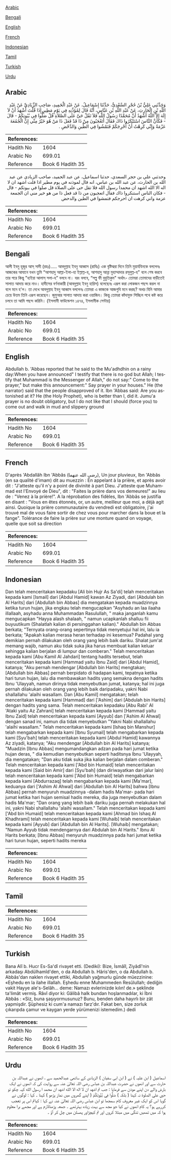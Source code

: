 [Arabic](#arabic)

[Bengali](#bengali)

[English](#english)

[French](#french)

[Indonesian](#indonesian)

[Tamil](#tamil)

[Turkish](#turkish)

[Urdu](#urdu)

## Arabic


<div dir="rtl" lang="ar" style={{fontSize:'larger',backgroundColor:'#f8f9fa',padding:20}}>
وَحَدَّثَنِي عَلِيُّ بْنُ حُجْرٍ السَّعْدِيُّ، حَدَّثَنَا إِسْمَاعِيلُ، عَنْ عَبْدِ الْحَمِيدِ، صَاحِبِ الزِّيَادِيِّ عَنْ عَبْدِ اللَّهِ بْنِ الْحَارِثِ، عَنْ عَبْدِ اللَّهِ بْنِ عَبَّاسٍ، أَنَّهُ قَالَ لِمُؤَذِّنِهِ فِي يَوْمٍ مَطِيرٍ إِذَا قُلْتَ أَشْهَدُ أَنْ لاَ إِلَهَ إِلاَّ اللَّهُ أَشْهَدُ أَنَّ مُحَمَّدًا رَسُولُ اللَّهِ فَلاَ تَقُلْ حَىَّ عَلَى الصَّلاَةِ قُلْ صَلُّوا فِي بُيُوتِكُمْ - قَالَ - فَكَأَنَّ النَّاسَ اسْتَنْكَرُوا ذَاكَ فَقَالَ أَتَعْجَبُونَ مِنْ ذَا قَدْ فَعَلَ ذَا مَنْ هُوَ خَيْرٌ مِنِّي إِنَّ الْجُمُعَةَ عَزْمَةٌ وَإِنِّي كَرِهْتُ أَنْ أُحْرِجَكُمْ فَتَمْشُوا فِي الطِّينِ وَالدَّحْضِ ‏.‏
</div>
<div style={{backgroundColor:'#f8f9fa',padding:20, marginBottom: 10}}><table> <thead> <tr> <th>References:</th> <th></th> </tr> </thead> <tbody><tr><td>Hadith No</td><td>1604</td></tr><tr><td>Arabic No</td><td>699.01</td></tr><tr><td>Reference</td><td>Book 6 Hadith 35</td></tr></tbody></table></div>


<div dir="rtl" lang="ar" style={{fontSize:'larger',backgroundColor:'#f8f9fa',padding:20}}>
وحدثني علي بن حجر السعدي، حدثنا اسماعيل، عن عبد الحميد، صاحب الزيادي عن عبد الله بن الحارث، عن عبد الله بن عباس، انه قال لموذنه في يوم مطير اذا قلت اشهد ان لا اله الا الله اشهد ان محمدا رسول الله فلا تقل حى على الصلاة قل صلوا في بيوتكم - قال - فكان الناس استنكروا ذاك فقال اتعجبون من ذا قد فعل ذا من هو خير مني ان الجمعة عزمة واني كرهت ان احرجكم فتمشوا في الطين والدحض
</div>
<div style={{backgroundColor:'#f8f9fa',padding:20, marginBottom: 10}}><table> <thead> <tr> <th>References:</th> <th></th> </tr> </thead> <tbody><tr><td>Hadith No</td><td>1604</td></tr><tr><td>Arabic No</td><td>699.01</td></tr><tr><td>Reference</td><td>Book 6 Hadith 35</td></tr></tbody></table></div>

## Bengali


<div dir="ltr" lang="bn" style={{fontSize:'larger',backgroundColor:'#f8f9fa',padding:20}}>
আলী ইবনু হুজুর আস্ সাদী (রহঃ)..... আবদুল্লাহ ইবনু আব্বাস (রাযিঃ) এক বৃষ্টিঝরা দিনে তিনি মুয়াৰ্যযিনকে বললেনঃ আজকের আযানে যখন তুমি “আশহাদু আল্লা-ইলা-হা ইল্লাল্ল-হ, আশহাদু আন্না মুহাম্মাদার রসূলুল্ল-হ" বলে শেষ করবে তার পরে কিন্তু "হাইয়া আলাস্ সলা-হ” বলবে না। বরং বলবে, “সল্লু ফী বুয়ুতিকুম" অর্থাৎ- তোমরা তোমাদের বাড়ীতেই সালাত আদায় করে নাও। হাদীসের বর্ণনাকারী (আবদুল্লাহ ইবনু হারিস) বলেছেনঃ এরূপ করা লোকজন পছন্দ করল না বলে মনে হ'ল। তা দেখে আবদুল্লাহ ইবনু আব্বাস বললেনঃ তোমরা এ কাজকে আজগুবি মনে করছ? অথচ যিনি আমার চেয়ে উত্তম তিনি এরূপ করেছেন। জুমুআর সালাত আদায় করা ওয়াজিব। কিন্তু তোমরা কাঁদাযুক্ত পিচ্ছিল পথে কষ্ট করে চলবে তা আমি পছন্দ করিনি। (ইসলামী ফাউন্ডেশন ১৪৭৪, ইসলামীক সেন্টার)
</div>
<div style={{backgroundColor:'#f8f9fa',padding:20, marginBottom: 10}}><table> <thead> <tr> <th>References:</th> <th></th> </tr> </thead> <tbody><tr><td>Hadith No</td><td>1604</td></tr><tr><td>Arabic No</td><td>699.01</td></tr><tr><td>Reference</td><td>Book 6 Hadith 35</td></tr></tbody></table></div>

## English


<div dir="ltr" lang="en" style={{fontSize:'larger',backgroundColor:'#f8f9fa',padding:20}}>
Abdullah b. 'Abbas reported that he said to the Mu'adhdhin on a rainy day:When you have announced" I testify that there is no god but Allah; I testify that Muhammad is the Messenger of Allah," do not say:" Come to the prayer," but make this announcement:" Say prayer in your houses." He (the narrator) said that the people disapproved of it. Ibn 'Abbas said: Are you astonished at it? He (the Holy Prophet), who is better than I, did it. Jumu'a prayer is no doubt obligatory, but I do not like that I should (force you) to come out and walk in mud and slippery ground
</div>
<div style={{backgroundColor:'#f8f9fa',padding:20, marginBottom: 10}}><table> <thead> <tr> <th>References:</th> <th></th> </tr> </thead> <tbody><tr><td>Hadith No</td><td>1604</td></tr><tr><td>Arabic No</td><td>699.01</td></tr><tr><td>Reference</td><td>Book 6 Hadith 35</td></tr></tbody></table></div>

## French


<div dir="ltr" lang="fr" style={{fontSize:'larger',backgroundColor:'#f8f9fa',padding:20}}>
D'après 'Abdallâh Ibn 'Abbâs (رضي الله عنهما), Un jour pluvieux, Ibn 'Abbâs (en sa qualité d'imam) dit au muezzin : En appelant à la prière, et après avoir dit : "J'atteste qu'il n'y a point de divinité à part Dieu. J'atteste que Muhammad est l'Envoyé de Dieu", dit : "Faites la prière dans vos demeures!" au lieu de : "Venez à la prière!". A la réprobation des fidèles, Ibn 'Abbâs se justifia en disant : "Vous en êtes étonnés, or, un autre, meilleur que moi, a déjà agit ainsi. Quoique la prière communautaire du vendredi est obligatoire, j'ai trouvé mal de vous faire sortir de chez vous pour marcher dans la boue et la fange". Tolérance de faire la prière sur une monture quand on voyage, quelle que soit sa direction
</div>
<div style={{backgroundColor:'#f8f9fa',padding:20, marginBottom: 10}}><table> <thead> <tr> <th>References:</th> <th></th> </tr> </thead> <tbody><tr><td>Hadith No</td><td>1604</td></tr><tr><td>Arabic No</td><td>699.01</td></tr><tr><td>Reference</td><td>Book 6 Hadith 35</td></tr></tbody></table></div>

## Indonesian


<div dir="ltr" lang="id" style={{fontSize:'larger',backgroundColor:'#f8f9fa',padding:20}}>
Dan telah menceritakan kepadaku [Ali bin Hujr As Sa'di] telah menceritakan kepada kami [Ismail] dari [Abdul Hamid] kawan Az Ziyadi, dari [Abdulah bin Al Harits] dari [Abdullah bin Abbas] dia mengatakan kepada muadzinnya ketika turun hujan, jika engkau telah mengucapkan "Asyhadu an laa ilaaha illallaah, asyhadu anna Muhammadan Rasulullah, " maka janganlah kamu mengucapkan "Hayya alash shalaah, " namun ucapkanlah shalluu fii buyuutikum (Shalatlah kalian di persinggahan kalian)." Abdullah bin Abbas berkata; "Ternyata orang-orang sepertinya tidak menyetujui hal ini, lalu ia berkata; "Apakah kalian merasa heran terhadap ini kesemua? Padahal yang demikian pernah dilakukan oleh orang yang lebih baik dariku. Shalat jum'at memang wajib, namun aku tidak suka jika harus membuat kalian keluar sehingga kalian berjalan di lumpur dan comberan." Telah menceritakan kepada kami [Abu Kamil Al Jahdari] tentang hadits tersebut, telah menceritakan kepada kami [Hammad yaitu Ibnu Zaid] dari [Abdul Hamid], katanya; "Aku pernah mendengar [Abdullah bin Harits] mengtakan; [Abdullah bin Abbas] pernah berpidato di hadapan kami, tepatnya ketika hari turun hujan, lalu dia membawakan hadits yang semakna dengan hadits Ibnu 'Ulayyah, namun dirinya tidak menyebutkan jumat, katanya; hal ini juga pernah dilakukan oleh orang yang lebih baik daripadaku, yakni Nabi shallallahu 'alaihi wasallam. Dan [Abu Kamil] mengatakan; telah menceritakan kepada kami [Hammad] dari ['Ashim] dari [Abdulah bin Harits] dengan hadits yang sama. Telah menceritakan kepadaku [Abu Rabi' Al 'Ataki yaitu Az Zahrani] telah menceritakan kepada kami [Hammad yaitu Ibnu Zaid] telah menceritakan kepada kami [Ayyub] dan ['Ashim Al Ahwal] dengan sanad ini, namun dia tidak menyebutkan "Yakni Nabi shallallahu 'alaihi wasallam." Telah menceritakan kepada kami [Ishaq bin Manshur] telah mengabarkan kepada kami [Ibnu Syumail] telah mengabarkan kepada kami [Syu'bah] telah menceritakan kepada kami [Abdul Hamid] kawannya Az ziyadi, katanya; "Aku mendengar [Abdullah bin Al Harits] katanya; "Muadzin [Ibnu Abbas] mengumandangkan adzan pada hari jumat ketika hujan deras, " dia kemudian menyebutkan seperti haditsnya Ibnu 'Ulayyah, dia mengatakan; "Dan aku tidak suka jika kalian berjalan dalam comberan." Telah menceritakan kepada kami ['Abd bin Humaid] telah menceritakan kepada kami [Said bin Amir] dari [Syu'bah] (dan diriwayatkan dari jalur lain) telah menceritakan kepada kami ['Abd bin Humaid] telah mengabarkan kepada kami [Abdurrazaq] telah mengabarkan kepada kami [Ma'mar], keduanya dari ['Ashim Al Ahwal] dari [Abdullah bin Al Harits] bahwa [Ibnu Abbas] pernah menyuruh muadzinnya -dalam hadis Ma'mar- pada hari jumat ketika hari hujan semisal hadis mereka, dia juga menyebutkan dalam hadis Ma'mar; "Dan orang yang lebih baik dariku juga pernah melakukan hal ini, yakni Nabi shallallahu 'alaihi wasallam." Telah menceritakan kepada kami ['Abd bin Humaid] telah menceritakan kepada kami [Ahmad bin Ishaq Al Khadhrami] telah menceritakan kepada kami [Wuhaib] telah menceritakan kepada kami [Ayyub] dari [Abdullah bin Al Harits]. [Wuhaib] mengatakan; "Namun Ayyub tidak mendengarnya dari Abdulah bin Al Harits." Ibnu Al Harits berkata; [Ibnu Abbas] menyuruh muadzinnya pada hari jumat ketika hari turun hujan, seperti hadits mereka
</div>
<div style={{backgroundColor:'#f8f9fa',padding:20, marginBottom: 10}}><table> <thead> <tr> <th>References:</th> <th></th> </tr> </thead> <tbody><tr><td>Hadith No</td><td>1604</td></tr><tr><td>Arabic No</td><td>699.01</td></tr><tr><td>Reference</td><td>Book 6 Hadith 35</td></tr></tbody></table></div>

## Tamil


<div dir="ltr" lang="ta" style={{fontSize:'larger',backgroundColor:'#f8f9fa',padding:20}}>

</div>
<div style={{backgroundColor:'#f8f9fa',padding:20, marginBottom: 10}}><table> <thead> <tr> <th>References:</th> <th></th> </tr> </thead> <tbody><tr><td>Hadith No</td><td>1604</td></tr><tr><td>Arabic No</td><td>699.01</td></tr><tr><td>Reference</td><td>Book 6 Hadith 35</td></tr></tbody></table></div>

## Turkish


<div dir="ltr" lang="tr" style={{fontSize:'larger',backgroundColor:'#f8f9fa',padding:20}}>
Bana Alî b. Hucr Es-Sa'dî rivayet etti. (Dediki): Bize, İsmâîl, Ziyâdî'nin arkadaşı Abdülhamîd'den, o da Abdullah b. Hâris'den, o da Abdullah b. Abbâs'dan naklen rivayet ettiki, Abdullah yağmurlu günde müezzinine: «Eşhedu en la ilahe illallah. Eşhedu enne Muhammeden Resûlullah; dediğin vakit Hayye ale's-Selâh... deme: Namazı evlerinizde kılın! de.» şeklinde ta'limât vermiş. Râvî diyor ki: Gâlibâ halk bundan hoşlanmadılar, ki İbni Abbâs : «Siz, buna şaşıyormusunuz? Bunu, benden daha hayırlı bir zât yapmişdir. Şüphesiz ki cum'a namazı farz'dır. Fakat ben, size zorluk çıkarıpda çamur ve kaygan yerde yürümenizi istemedim.) dedi
</div>
<div style={{backgroundColor:'#f8f9fa',padding:20, marginBottom: 10}}><table> <thead> <tr> <th>References:</th> <th></th> </tr> </thead> <tbody><tr><td>Hadith No</td><td>1604</td></tr><tr><td>Arabic No</td><td>699.01</td></tr><tr><td>Reference</td><td>Book 6 Hadith 35</td></tr></tbody></table></div>

## Urdu


<div dir="rtl" lang="ur" style={{fontSize:'larger',backgroundColor:'#f8f9fa',padding:20}}>
اسماعیل ( ابن علیہ ) نے ( ابن ابی سفیان ) الزیادی کے ساتھی عبدالحمید سے ، انھوں نے عبداللہ بن حارث سے اور انھوں نے حضرت عبداللہ بن عباس رضی اللہ تعالیٰ عنہ سے روایت کی کہ انھوں نے ایک بارش والے دن اپنے موذن سے فرمایا : جب تم اشهد ان لا اله الا الله اشهد ان محمد ا رسول الله کہہ چکو تو حيي علي الصلوة نہ کہنا ( بلکہ ) صَلُّوا فِي بُيُوتِكُمْ ( اپنے گھروں میں نماز پڑھو ) کہنا ۔ کہا : لوگوں نے گویا اس کو ایک غیر معروف کام سمجھا تو ابن عباس رضی اللہ تعالیٰ عنہ نے کہا : کیاتم اس پر تعجب کررہے ہو؟ یہ کام انھوں نے کیا جو مجھ سے بہت زیادہ بہترتھے ۔ جمعہ پڑھنالازم ہے اور مجھے برا معلوم ہوا کہ میں تمھیں تنگی میں مبتلا کروں اور تم کیچڑاور پھسلن میں چل کر آؤ ۔
</div>
<div style={{backgroundColor:'#f8f9fa',padding:20, marginBottom: 10}}><table> <thead> <tr> <th>References:</th> <th></th> </tr> </thead> <tbody><tr><td>Hadith No</td><td>1604</td></tr><tr><td>Arabic No</td><td>699.01</td></tr><tr><td>Reference</td><td>Book 6 Hadith 35</td></tr></tbody></table></div>